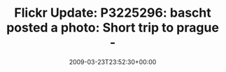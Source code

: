 ---
retweeted: false
source: <a href="http://twitter.com" rel="nofollow">Twitter Web Client</a>
entities:
  hashtags: []
  symbols: []
  user_mentions: []
  urls: []
display_text_range:
- '0'
- '114'
favorite_count: '0'
id_str: '1378702446'
truncated: false
retweet_count: '0'
id: '1378702446'
created_at: Mon Mar 23 23:52:30 +0000 2009
favorited: false
full_text: |-
  Flickr Update: P3225296: bascht posted a photo:

  Short trip to prague - The Chariot FTW! http://tinyurl.com/dcpz4u
lang: en
tags:
- pesos/twitter
date: '2009-03-23T23:52:30+00:00'
src: https://twitter.com/bascht/status/1378702446
original_url: https://twitter.com/bascht/status/1378702446
type: twitter_tweet
text: |-
  Flickr Update: P3225296: bascht posted a photo:

  Short trip to prague - The Chariot FTW! http://tinyurl.com/dcpz4u
title: "Flickr Update: P3225296: bascht posted a photo:\nShort trip to prague - "

---